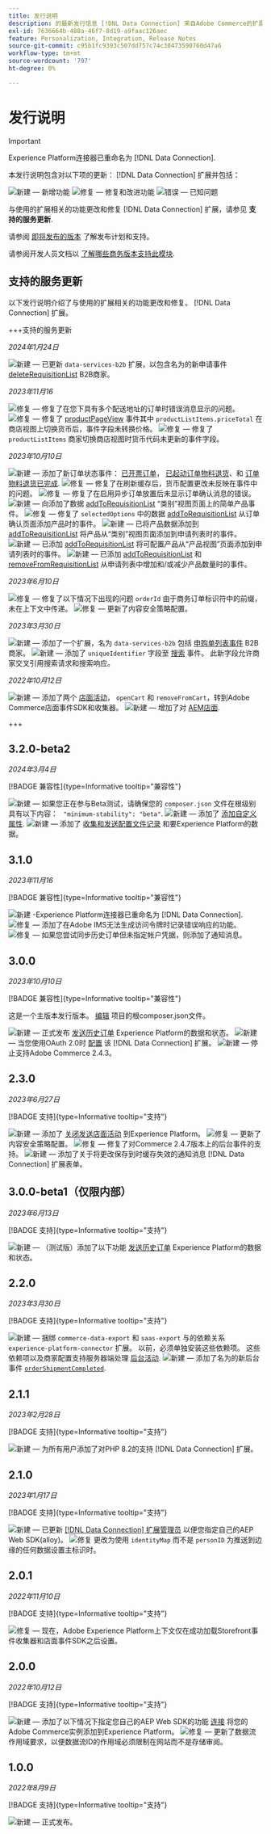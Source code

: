 ```yaml
---
title: 发行说明
description: 的最新发行信息 [!DNL Data Connection] 来自Adobe Commerce的扩展。
exl-id: 7636664b-488a-46f7-8d19-a9faac126aec
feature: Personalization, Integration, Release Notes
source-git-commit: c95b1fc9393c507dd757c74c30473590760d47a6
workflow-type: tm+mt
source-wordcount: '797'
ht-degree: 0%

---
```


# 发行说明

>[!IMPORTANT]
>
>Experience Platform连接器已重命名为 [!DNL Data Connection].

本发行说明包含对以下项的更新： [!DNL Data Connection] 扩展并包括：

![新建](../assets/new.svg)  — 新增功能
![修复](../assets/fix.svg)  — 修复和改进功能
![错误](../assets/bug.svg)  — 已知问题

与使用的扩展相关的功能更改和修复 [!DNL Data Connection] 扩展，请参见 **支持的服务更新**.

请参阅 [即将发布的版本](https://experienceleague.adobe.com/docs/commerce-operations/release/planning/schedule.html) 了解发布计划和支持。

请参阅开发人员文档以 [了解哪些商务版本支持此模块](https://experienceleague.adobe.com/docs/commerce-operations/release/product-availability.html).

## 支持的服务更新

以下发行说明介绍了与使用的扩展相关的功能更改和修复。 [!DNL Data Connection] 扩展。

+++支持的服务更新

_2024年1月24日_

![新建](../assets/new.svg)  — 已更新 `data-services-b2b` 扩展，以包含名为的新申请事件 [deleteRequisitionList](events.md#deleterequisitionlist) B2B商家。

_2023年11月16_

![修复](../assets/fix.svg)  — 修复了在您下具有多个配送地址的订单时错误消息显示的问题。
![修复](../assets/fix.svg)  — 修复了 [productPageView](events.md#productpageview) 事件其中 `productListItems.priceTotal` 在商店视图上切换货币后，事件字段未转换价格。
![修复](../assets/fix.svg)  — 修复了 `productListItems` 商家切换商店视图时货币代码未更新的事件字段。

_2023年10月10日_

![新建](../assets/new.svg)  — 添加了新订单状态事件： [已开票订单](events-backoffice.md#orderinvoiced)， [已起动订单物料退货](events-backoffice.md#orderitemsreturninitiated)、和 [订单物料退货已完成](events-backoffice.md#orderitemreturncompleted).
![修复](../assets/fix.svg)  — 修复了在刷新缓存后，货币配置更改未反映在事件中的问题。
![修复](../assets/fix.svg)  — 修复了在启用异步订单放置后未显示订单确认消息的错误。
![新建](../assets/new.svg)  — 向添加了数据 [addToRequisitionList](events.md#addtorequisitionlist) “类别”视图页面上的简单产品事件。
![修复](../assets/fix.svg)  — 修复了 `selectedOptions` 中的数据 [addToRequisitionList](events.md#addtorequisitionlist) 从订单确认页面添加产品时的事件。
![新建](../assets/new.svg)  — 已将产品数据添加到 [addToRequisitionList](events.md#addtorequisitionlist) 将产品从“类别”视图页面添加到申请列表时的事件。
![新建](../assets/new.svg)  — 已添加 [addToRequisitionList](events.md#addtorequisitionlist) 将可配置产品从“产品视图”页面添加到申请列表时的事件。
![新建](../assets/new.svg)  — 已添加 [addToRequisitionList](events.md#addtorequisitionlist) 和 [removeFromRequisitionList](events.md#removefromrequisitionlist) 从申请列表中增加和/或减少产品数量时的事件。

_2023年6月10日_

![修复](../assets/fix.svg)  — 修复了以下情况下出现的问题 `orderId` 由于商务订单标识符中的前缀，未在上下文中传递。
![修复](../assets/fix.svg)  — 更新了内容安全策略配置。

_2023年3月30日_

![新建](../assets/new.svg)  — 添加了一个扩展，名为 `data-services-b2b` 包括 [申购单列表事件](events.md#b2b-events) B2B商家。
![新建](../assets/new.svg)  — 添加了 `uniqueIdentifier` 字段至 [搜索](events.md#search-events) 事件。 此新字段允许商家交叉引用搜索请求和搜索响应。

_2022年10月12日_

![新建](../assets/new.svg)  — 添加了两个 [店面活动](events.md)， `openCart` 和 `removeFromCart`，转到Adobe Commerce店面事件SDK和收集器。
![新建](../assets/new.svg)  — 增加了对 [AEM店面](overview.md#aem-support).

+++

## 3.2.0-beta2

_2024年3月4日_

[!BADGE 兼容性]{type=Informative tooltip="兼容性"}

![新建](../assets/new.svg)  — 如果您正在参与Beta测试，请确保您的 `composer.json` 文件在根级别具有以下内容： ` "minimum-stability": "beta"`.
![新建](../assets/new.svg)  — 添加了 [添加自定义属性](update-xdm.md#update-schema-with-time-series-behavioral-and-back-office-event-data).
![新建](../assets/new.svg)  — 添加了 [收集和发送配置文件记录](connect-data.md#send-customer-profile-data) 和要Experience Platform的数据。

## 3.1.0

_2023年11月16_

[!BADGE 兼容性]{type=Informative tooltip="兼容性"}

![新建](../assets/new.svg) -Experience Platform连接器已重命名为 [!DNL Data Connection].
![修复](../assets/new.svg)  — 添加了在Adobe IMS无法生成访问令牌时记录错误响应的功能。
![修复](../assets/new.svg)  — 如果您尝试同步历史订单但未指定帐户凭据，则添加了通知消息。

## 3.0.0

_2023年10月10日_

[!BADGE 兼容性]{type=Informative tooltip="兼容性"}

这是一个主版本发行版本。 [编辑](install.md#update-the-data-connection) 项目的根composer.json文件。

![新建](../assets/new.svg)  — 正式发布 [发送历史订单](connect-data.md#send-historical-order-data) Experience Platform的数据和状态。
![新建](../assets/new.svg)  — 当您使用OAuth 2.0时 [配置](connect-data.md#connect-commerce-data-to-adobe-experience-platform) 该 [!DNL Data Connection] 扩展。
![新建](../assets/new.svg)  — 停止支持Adobe Commerce 2.4.3。

## 2.3.0

_2023年6月27日_

[!BADGE 支持]{type=Informative tooltip="支持"}

![新建](../assets/new.svg)  — 添加了 [关闭发送店面活动](connect-data.md#data-collection) 到Experience Platform。
![修复](../assets/fix.svg)  — 更新了内容安全策略配置。
![修复](../assets/fix.svg)  — 修复了对Commerce 2.4.7版本上的后台事件的支持。
![新建](../assets/new.svg)  — 添加了关于将更改保存到时缓存失效的通知消息 [!DNL Data Connection] 扩展表单。


## 3.0.0-beta1（仅限内部）

_2023年6月13日_

[!BADGE 支持]{type=Informative tooltip="支持"}

![新建](../assets/new.svg)  — （测试版）添加了以下功能 [发送历史订单](connect-data.md#beta-send-historical-order-data) Experience Platform的数据和状态。

## 2.2.0

_2023年3月30日_

[!BADGE 支持]{type=Informative tooltip="支持"}

![新建](../assets/new.svg)  — 捆绑 `commerce-data-export` 和 `saas-export` 与的依赖关系 `experience-platform-connector` 扩展。 以前，必须单独安装这些依赖项。 这些依赖项以及商家配置支持服务器端处理 [后台活动](events-backoffice.md).
![新建](../assets/new.svg)  — 添加了名为的新后台事件 [`orderShipmentCompleted`](events-backoffice.md#ordershipmentcompleted).

## 2.1.1

_2023年2月28日_

[!BADGE 支持]{type=Informative tooltip="支持"}

![新建](../assets/new.svg)  — 为所有用户添加了对PHP 8.2的支持 [!DNL Data Connection] 扩展。

## 2.1.0

_2023年1月17日_

[!BADGE 支持]{type=Informative tooltip="支持"}

![新建](../assets/new.svg)  — 已更新 [[!DNL Data Connection] 扩展管理员](connect-data.md) 以便您指定自己的AEP Web SDK(alloy)。
![修复](../assets/fix.svg) 更改为使用 `identityMap` 而不是 `personID` 为推送到边缘的任何数据设置主标识时。

## 2.0.1

_2022年11月10日_

[!BADGE 支持]{type=Informative tooltip="支持"}

![修复](../assets/fix.svg)  — 现在，Adobe Experience Platform上下文仅在成功加载Storefront事件收集器和店面事件SDK之后设置。

## 2.0.0

_2022年10月12日_

[!BADGE 支持]{type=Informative tooltip="支持"}

![新建](../assets/new.svg)  — 添加了以下情况下指定您自己的AEP Web SDK的功能 [连接](connect-data.md) 将您的Adobe Commerce实例添加到Experience Platform。
![修复](../assets/fix.svg)  — 更新了数据流作用域要求，以便数据流ID的作用域必须限制在网站而不是存储审阅。

## 1.0.0

_2022年8月9日_

[!BADGE 支持]{type=Informative tooltip="支持"}

![新建](../assets/new.svg)  — 正式发布。
